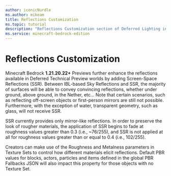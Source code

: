 ```yaml
---
author: iconicNurdle
ms.author: mikeam
title: Reflections Customization
ms.topic: tutorial
description: "Reflections Customization section of Deferred Lighting in Minecraft: Bedrock Edition."
ms.service: minecraft-bedrock-edition
---
```


# Reflections Customization

Minecraft Bedrock **1.21.20.22+** Previews further enhance the reflections available in Deferred Technical Preview worlds by adding Screen-Space Reflections (SSR). Between IBL-based Sky Reflections and SSR, the majority of surfaces will be able to convey convincing reflections, whether under ground, above ground, in the Nether, etc... Note that certain scenarios, such as reflecting off-screen objects or first-person mirrors are still not possible. Furthermore, with the exception of water, transparent geometry, such as glass, will not receive SSR.

SSR currently provides only mirror-like reflections. In order to preserve the look of rougher materials, the application of SSR begins to fade at roughness values greater than 0.3 (i.e., ~76/255), and SSR is not applied at all for roughness values greater than or equal to 0.4 (i.e., 102/255).

Creators can make use of the Roughness and Metalness parameters in Texture Sets to control how different materials elicit reflections. Default PBR values for blocks, actors, particles and items defined in the global PBR Fallbacks JSON will also impact this property for those objects with no Texture Set.
